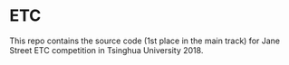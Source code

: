 # ETC

This repo contains the source code (1st place in the main track) for Jane Street ETC competition in Tsinghua University 2018.
